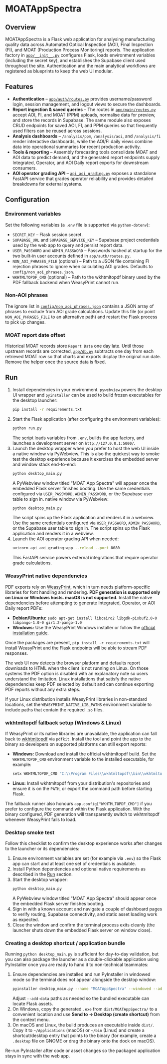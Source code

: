 # MOATAppSpectra

## Overview
MOATAppSpectra is a Flask web application for analysing manufacturing quality
data across Automated Optical Inspection (AOI), Final Inspection (FI), and MOAT
(Production Process Monitoring) reports. The application factory in
[`app/__init__.py`](app/__init__.py) configures Flask, loads environment
variables (including the secret key), and establishes the Supabase client used
throughout the site. Authentication and the main analytical workflows are
registered as blueprints to keep the web UI modular.

## Features
- **Authentication** – [`app/auth/routes.py`](app/auth/routes.py) provides
  username/password login, session management, and logout views to secure the
  dashboards.
- **Report ingestion & saved queries** – The routes in
  [`app/main/routes.py`](app/main/routes.py) accept AOI, FI, and MOAT (PPM)
  uploads, normalise data for preview, and store the records in Supabase. The
  same module also exposes CRUD endpoints for saved AOI, FI, and PPM queries so
  that frequently used filters can be reused across sessions.
- **Analysis dashboards** – `/analysis/ppm`, `/analysis/aoi`, and `/analysis/fi`
  render interactive dashboards, while the AOI/FI daily views combine data into
  operational summaries for recent production activity.
- **Tools & reporting** – Assembly forecasting tools consolidate MOAT and AOI
  data to predict demand, and the generated report endpoints supply Integrated,
  Operator, and AOI Daily report exports for downstream consumers.
- **AOI operator grading API** – [`api_aoi_grading.py`](api_aoi_grading.py)
  exposes a standalone FastAPI service that grades operator reliability and
  provides detailed breakdowns for external systems.

## Configuration
### Environment variables
Set the following variables (a `.env` file is supported via `python-dotenv`):

- `SECRET_KEY` – Flask session secret.
- `SUPABASE_URL` and `SUPABASE_SERVICE_KEY` – Supabase project credentials used
  by the web app to query and persist report data.
- `USER_PASSWORD` and `ADMIN_PASSWORD` – Passwords hashed at startup for the two
  built-in user accounts defined in `app/auth/routes.py`.
- `NON_AOI_PHRASES_FILE` (optional) – Path to a JSON file containing FI rejection
  phrases to ignore when calculating AOI grades. Defaults to
  `config/non_aoi_phrases.json`.
- `WKHTMLTOPDF_CMD` (optional) – Path to the wkhtmltopdf binary used by the PDF
  fallback backend when WeasyPrint cannot run.

### Non-AOI phrases
The ignore list in [`config/non_aoi_phrases.json`](config/non_aoi_phrases.json)
contains a JSON array of phrases to exclude from AOI grade calculations. Update
this file (or point `NON_AOI_PHRASES_FILE` to an alternative path) and restart
the Flask process to pick up changes.

### MOAT report date offset
Historical MOAT records store `Report Date` one day late. Until those upstream
records are corrected, [`app/db.py`](app/db.py) subtracts one day from each
retrieved MOAT row so that charts and exports display the original run date.
Remove the helper once the source data is fixed.

## Run
1. Install dependencies in your environment. `pywebview` powers the desktop UI
   wrapper and `pyinstaller` can be used to build frozen executables for the
   desktop launcher:
   ```bash
   pip install -r requirements.txt
   ```
2. Start the Flask application (after configuring the environment variables):
   ```bash
   python run.py
   ```
   The script loads variables from `.env`, builds the app factory, and launches a
   development server on `http://127.0.0.1:5000/`.
3. Launch the desktop wrapper when you prefer to host the web UI inside a
   native window via PyWebview. This is also the quickest way to smoke test the
   desktop experience because it exercises the embedded server and window stack
   end-to-end:
   ```bash
   python desktop_main.py
   ```
   A PyWebview window titled "MOAT App Spectra" will appear once the embedded
   Flask server finishes booting. Use the same credentials configured via
   `USER_PASSWORD`, `ADMIN_PASSWORD`, or the Supabase user table to sign in.
   native window via PyWebview:
   ```bash
   python desktop_main.py
   ```
   The script spins up the Flask application and renders it in a webview. Use
   the same credentials configured via `USER_PASSWORD`, `ADMIN_PASSWORD`, or the
   Supabase user table to sign in.
   The script spins up the Flask application and renders it in a webview.
4. Launch the AOI operator grading API when needed:
   ```bash
   uvicorn api_aoi_grading:app --reload --port 8080
   ```
   This FastAPI service powers external integrations that require operator grade
   calculations.

### WeasyPrint native dependencies
PDF exports rely on [WeasyPrint](https://weasyprint.org/), which in turn needs
platform-specific libraries for font handling and rendering. **PDF generation is
supported only on Linux or Windows hosts. macOS is not supported.** Install the
native dependencies before attempting to generate Integrated, Operator, or AOI
Daily report PDFs:

- **Debian/Ubuntu:** `sudo apt-get install libcairo2 libgdk-pixbuf2.0-0 libpango-1.0-0 gir1.2-pango-1.0`
- **Windows:** Use the WeasyPrint Windows installer or follow the
  [official installation guide](https://doc.courtbouillon.org/weasyprint/stable/first_steps.html#windows).

Once the packages are present, `pip install -r requirements.txt` will install
WeasyPrint and the Flask endpoints will be able to stream PDF responses.

The web UI now detects the browser platform and defaults report downloads to
HTML when the client is not running on Linux. On those systems the PDF option is
disabled with an explanatory note so users understand the limitation. Linux
installations that satisfy the native dependencies keep PDF selected by default
and can continue exporting PDF reports without any extra steps.

If your Linux distribution installs WeasyPrint libraries in non-standard
locations, set the `WEASYPRINT_NATIVE_LIB_PATHS` environment variable to include
paths that contain the required `.so` files.

### wkhtmltopdf fallback setup (Windows & Linux)
If WeasyPrint or its native libraries are unavailable, the application can fall
back to [wkhtmltopdf](https://wkhtmltopdf.org/) via `pdfkit`. Install the tool
and point the app to the binary so developers on supported platforms can still
export reports:

- **Windows:** Download and install the official wkhtmltopdf build. Set the
  `WKHTMLTOPDF_CMD` environment variable to the installed executable, for
  example:

  ```powershell
  setx WKHTMLTOPDF_CMD "C:\\Program Files\\wkhtmltopdf\\bin\\wkhtmltopdf.exe"
  ```

- **Linux:** Install wkhtmltopdf from your distribution's repositories and
  ensure it is on the `PATH`, or export the command path before starting Flask.

The fallback runner also honours `app.config["WKHTMLTOPDF_CMD"]` if you prefer
to configure the command within the Flask application. With the binary
configured, PDF generation will transparently switch to wkhtmltopdf whenever
WeasyPrint fails to load.

### Desktop smoke test
Follow this checklist to confirm the desktop experience works after changes to
the launcher or its dependencies:

1. Ensure environment variables are set (for example via `.env`) so the Flask
   app can start and at least one set of credentials is available.
2. Install Python dependencies and optional native requirements as described in
   the [Run](#run) section.
3. Start the desktop wrapper:
   ```bash
   python desktop_main.py
   ```
   A PyWebview window titled "MOAT App Spectra" should appear once the embedded
   Flask server finishes booting.
4. Sign in with a known account and navigate a couple of dashboard pages to
   verify routing, Supabase connectivity, and static asset loading work as
   expected.
5. Close the window and confirm the terminal process exits cleanly (the launcher
   shuts down the embedded Flask server on window close).

### Creating a desktop shortcut / application bundle
Running `python desktop_main.py` is sufficient for day-to-day validation, but
you can also package the launcher as a double-clickable application using
PyInstaller once you are ready to hand it to non-technical teammates:

1. Ensure dependencies are installed and run PyInstaller in windowed mode so the
   terminal does not appear alongside the desktop window:
   ```bash
   pyinstaller desktop_main.py --name "MOATAppSpectra" --windowed --add-data "static:static" --add-data "templates:templates"
   ```
   Adjust `--add-data` paths as needed so the bundled executable can locate
   Flask assets.
2. On Windows, copy the generated `.exe` from `dist/MOATAppSpectra/` to a
   convenient location and use **Send to → Desktop (create shortcut)** from the
   context menu.
3. On macOS and Linux, the build produces an executable inside `dist/`. Copy it
   to `~/Applications` (macOS) or `~/bin` (Linux) and create a shortcut/desktop
   entry that points to the binary (for example, create a `.desktop` file on
   GNOME or drag the binary onto the dock on macOS).

Re-run PyInstaller after code or asset changes so the packaged application stays
in sync with the web app.
